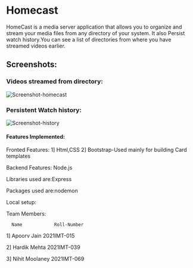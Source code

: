 # Homecast
HomeCast is a media server application that allows you to organize and stream your media files from any directory of your system.
It also Persist watch history.You can see a list of directories from where you have streamed videos earlier.

## Screenshots:

### Videos streamed from directory:
![Screenshot-homecast](https://user-images.githubusercontent.com/114798928/224531407-83b61f8a-de9c-41af-8665-061b0e5e4969.png)



### Persistent Watch history:

![Screenshot-history](https://user-images.githubusercontent.com/114798928/224531184-09c7c846-cdab-456f-a413-bf13222908c5.png)

 #### Features Implemented:
Fronted Features:
1] Html,CSS
2] Bootstrap-Used mainly for building Card templates

Backend Features:
Node.js

Libraries used are:Express

Packages used are:nodemon

Local setup:

Team Members:

      Name            Roll-Number
      
1] Apoorv Jain        2021IMT-015

2] Hardik Mehta       2021IMT-039

3] Nihit Moolaney     2021IMT-069
